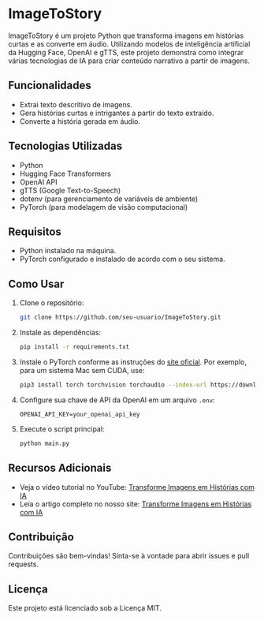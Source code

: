 
# ImageToStory

ImageToStory é um projeto Python que transforma imagens em histórias curtas e as converte em áudio. Utilizando modelos de inteligência artificial da Hugging Face, OpenAI e gTTS, este projeto demonstra como integrar várias tecnologias de IA para criar conteúdo narrativo a partir de imagens.

## Funcionalidades
- Extrai texto descritivo de imagens.
- Gera histórias curtas e intrigantes a partir do texto extraído.
- Converte a história gerada em áudio.

## Tecnologias Utilizadas
- Python
- Hugging Face Transformers
- OpenAI API
- gTTS (Google Text-to-Speech)
- dotenv (para gerenciamento de variáveis de ambiente)
- PyTorch (para modelagem de visão computacional)

## Requisitos
- Python instalado na máquina.
- PyTorch configurado e instalado de acordo com o seu sistema.

## Como Usar
1. Clone o repositório:
    ```bash
    git clone https://github.com/seu-usuario/ImageToStory.git
    ```
2. Instale as dependências:
    ```bash
    pip install -r requirements.txt
    ```
3. Instale o PyTorch conforme as instruções do [site oficial](https://pytorch.org/get-started/locally/). Por exemplo, para um sistema Mac sem CUDA, use:
    ```bash
    pip3 install torch torchvision torchaudio --index-url https://download.pytorch.org/whl/cpu
    ```
4. Configure sua chave de API da OpenAI em um arquivo `.env`:
    ```text
    OPENAI_API_KEY=your_openai_api_key
    ```
5. Execute o script principal:
    ```bash
    python main.py
    ```

## Recursos Adicionais
- Veja o vídeo tutorial no YouTube: [Transforme Imagens em Histórias com IA](https://youtu.be/vrrvRj87k7g)
- Leia o artigo completo no nosso site: [Transforme Imagens em Histórias com IA](https://amauryeuzebio.com.br/transforme-imagens-em-historias-com-ia/)

## Contribuição
Contribuições são bem-vindas! Sinta-se à vontade para abrir issues e pull requests.

## Licença
Este projeto está licenciado sob a Licença MIT.
